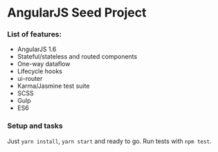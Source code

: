 # AngularJS Seed Project

### List of features:

- AngularJS 1.6
- Stateful/stateless and routed components
- One-way dataflow
- Lifecycle hooks
- ui-router
- Karma/Jasmine test suite
- SCSS
- Gulp
- ES6

### Setup and tasks

Just `yarn install`, `yarn start` and ready to go.
Run tests with `npm test`.